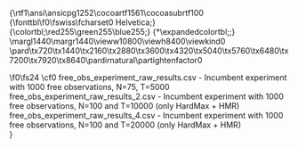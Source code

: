 {\rtf1\ansi\ansicpg1252\cocoartf1561\cocoasubrtf100
{\fonttbl\f0\fswiss\fcharset0 Helvetica;}
{\colortbl;\red255\green255\blue255;}
{\*\expandedcolortbl;;}
\margl1440\margr1440\vieww10800\viewh8400\viewkind0
\pard\tx720\tx1440\tx2160\tx2880\tx3600\tx4320\tx5040\tx5760\tx6480\tx7200\tx7920\tx8640\pardirnatural\partightenfactor0

\f0\fs24 \cf0 free_obs_experiment_raw_results.csv - Incumbent experiment with 1000 free observations, N=75, T=5000\
free_obs_experiment_raw_results_2.csv - Incumbent experiment with 1000 free observations, N=100 and T=10000 (only HardMax + HMR)\
free_obs_experiment_raw_results_4.csv - Incumbent experiment with 1000 free observations, N=100 and T=20000 (only HardMax + HMR)\
}